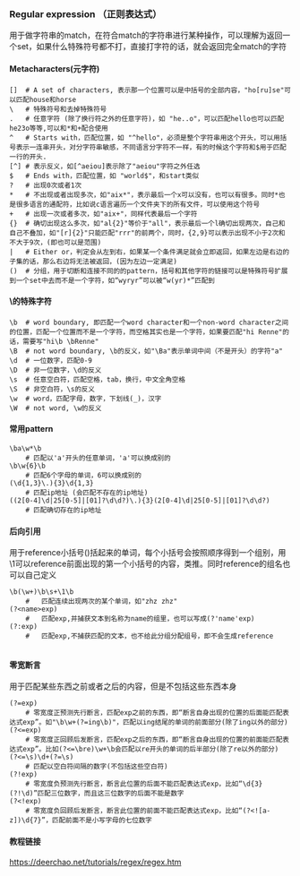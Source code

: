 
### Regular expression （正则表达式）
用于做字符串的match，在符合match的字符串进行某种操作，可以理解为返回一个set，如果什么特殊符号都不打，直接打字符的话，就会返回完全match的字符
#### Metacharacters(元字符)
```
[]  # A set of characters, 表示那一个位置可以是中括号的全部内容，"ho[ru]se"可以匹配house和horse
\   # 特殊符号和去掉特殊符号
.   # 任意字符 (除了换行符之外的任意字符)，如 "he..o"，可以匹配hello也可以匹配he23o等等,可以和*和+配合使用
^   # Starts with，匹配位置，如 "^hello"，必须是整个字符串用这个开头，可以用括号表示一连串开头，对分字符串敏感，不同语言分字符不一样，有的时候这个字符和$用于匹配一行的开头.
[^] # 表示反义，如[^aeiou]表示除了"aeiou"字符之外任选
$   # Ends with，匹配位置，如 "world$"，和start类似
?   # 出现0次或者1次
*   # 不出现或者出现多次，如"aix*"，表示最后一个x可以没有，也可以有很多。同时*也是很多语言的通配符，比如说c语言遍历一个文件夹下的所有文件，可以使用这个符号
+   # 出现一次或者多次，如"aix+"，同样代表最后一个字符
{}  # 确切出现这么多次，如"al{2}"等价于"all"，表示最后一个l确切出现两次，自己和自己不叠加，如"[r]{2}"只能匹配"rrr"的前两个，同时，{2,9}可以表示出现不小于2次和不大于9次，(即也可以是范围)
|   # Either or，判定会从左到右，如果某一个条件满足就会立即返回，如果左边是右边的子集的话，那么右边将无法被返回，(因为左边一定满足)
()  # 分组，用于切断和连接不同的的pattern，括号和其他字符的链接可以是特殊符号扩展到一个set中去而不是一个字符，如“wyryr”可以被“w(yr)*”匹配到
```

#### \的特殊字符
```
\b  # word boundary, 即匹配一个word character和一个non-word character之间的位置，匹配一个位置而不是一个字符，而空格其实也是一个字符，如果要匹配"hi Renne"的话，需要写"hi\b \bRenne"
\B  # not word boundary, \b的反义，如"\Ba"表示单词中间（不是开头）的字符"a"
\d  # 一位数字，匹配0-9
\D  # 非一位数字，\d的反义
\s  # 任意空白符，匹配空格，tab，换行，中文全角空格
\S  # 非空白符，\s的反义
\w  # word，匹配字母，数字，下划线(_)，汉字
\W  # not word, \w的反义
```
#### 常用pattern
```
\ba\w*\b 
    # 匹配以'a'开头的任意单词，'a'可以换成别的
\b\w{6}\b
    # 匹配6个字母的单词，6可以换成别的
(\d{1,3}\.){3}\d{1,3}
    # 匹配ip地址 (会匹配不存在的ip地址)
((2[0-4]\d|25[0-5]|[01]?\d\d?)\.){3}(2[0-4]\d|25[0-5]|[01]?\d\d?)
    # 匹配确切存在的ip地址
```
#### 后向引用
用于reference小括号()括起来的单词，每个小括号会按照顺序得到一个组别，用\1可以reference前面出现的第一个小括号的内容，类推。同时reference的组名也可以自己定义
```
\b(\w+)\b\s+\1\b
    #   匹配连续出现两次的某个单词，如"zhz zhz"
(?<name>exp)
    #   匹配exp,并捕获文本到名称为name的组里，也可以写成(?'name'exp)
(?:exp)
    #   匹配exp,不捕获匹配的文本，也不给此分组分配组号，即不会生成reference
    
```

#### 零宽断言
用于匹配某些东西之前或者之后的内容，但是不包括这些东西本身
```
(?=exp) 
    # 零宽度正预测先行断言，匹配exp之前的东西，即“断言自身出现的位置的后面能匹配表达式exp”。如"\b\w+(?=ing\b)"，匹配以ing结尾的单词的前面部分(除了ing以外的部分)
(?<=exp)
    # 零宽度正回顾后发断言，匹配exp之后的东西，即“断言自身出现的位置的前面能匹配表达式exp”。比如(?<=\bre)\w+\b会匹配以re开头的单词的后半部分(除了re以外的部分)
(?<=\s)\d+(?=\s)
    # 匹配以空白符间隔的数字(不包括这些空白符)
(?!exp)
    # 零宽度负预测先行断言，断言此位置的后面不能匹配表达式exp，比如“\d{3}(?!\d)”匹配三位数字，而且这三位数字的后面不能是数字
(?<!exp)
    # 零宽度负回顾后发断言，断言此位置的前面不能匹配表达式exp，比如“(?<![a-z])\d{7}”，匹配前面不是小写字母的七位数字
```

#### 教程链接
https://deerchao.net/tutorials/regex/regex.htm


